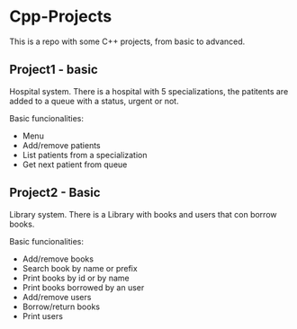 # Cpp-Projects
This is a repo with some C++ projects, from basic to advanced.

## Project1 - basic

Hospital system. There is a hospital with 5 specializations, the patitents are added to a queue with a status, urgent or not. 

Basic funcionalities:
* Menu 
* Add/remove patients
* List patients from a specialization
* Get next patient from queue


## Project2 - Basic

Library system. There is a Library with books and users that con borrow books.

Basic funcionalities:
* Add/remove books
* Search book by name or prefix 
* Print books by id or by name
* Print books borrowed by an user
* Add/remove users
* Borrow/return books
* Print users